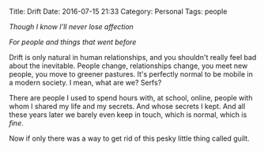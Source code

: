 Title: Drift
Date: 2016-07-15 21:33
Category: Personal
Tags: people

*Though I know I'll never lose affection*

*For people and things that went before*

Drift is only natural in human relationships, and you shouldn't really feel bad
about the inevitable. People change, relationships change, you meet new people,
you  move to greener pastures. It's perfectly normal to be mobile in a modern
society. I mean, what  are we? Serfs?

There are people I used to spend hours with, at school, online, people with whom
I shared my life and my secrets. And whose secrets I kept. And all these years
later  we barely even keep in touch, which is normal, which is *fine*.

Now if only there was a way to get rid of this pesky little thing called guilt.
